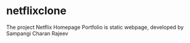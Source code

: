 # netflixclone
The project Netflix Homepage Portfolio is static webpage, developed by Sampangi Charan Rajeev
